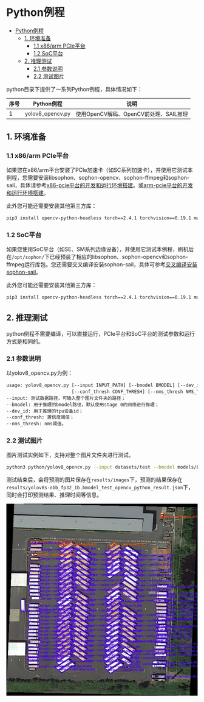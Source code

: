 # Python例程
- [Python例程](#python例程)
  - [1. 环境准备](#1-环境准备)
    - [1.1 x86/arm PCIe平台](#11-x86arm-pcie平台)
    - [1.2 SoC平台](#12-soc平台)
  - [2. 推理测试](#2-推理测试)
    - [2.1 参数说明](#21-参数说明)
    - [2.2 测试图片](#22-测试图片)

python目录下提供了一系列Python例程，具体情况如下：

| 序号 |  Python例程      | 说明                                |
| ---- | ---------------- | -----------------------------------  |
| 1    | yolov8_opencv.py | 使用OpenCV解码、OpenCV前处理、SAIL推理 |

## 1. 环境准备
### 1.1 x86/arm PCIe平台

如果您在x86/arm平台安装了PCIe加速卡（如SC系列加速卡），并使用它测试本例程，您需要安装libsophon、sophon-opencv、sophon-ffmpeg和sophon-sail，具体请参考[x86-pcie平台的开发和运行环境搭建](../../../docs/Environment_Install_Guide.md#3-x86-pcie平台的开发和运行环境搭建)。或[arm-pcie平台的开发和运行环境搭建](../../../docs/Environment_Install_Guide.md#5-arm-pcie平台的开发和运行环境搭建)。

此外您可能还需要安装其他第三方库：
```bash
pip3 install opencv-python-headless torch==2.4.1 torchvision==0.19.1 matplotlib
```

### 1.2 SoC平台

如果您使用SoC平台（如SE、SM系列边缘设备），并使用它测试本例程，刷机后在`/opt/sophon/`下已经预装了相应的libsophon、sophon-opencv和sophon-ffmpeg运行库包。您还需要交叉编译安装sophon-sail，具体可参考[交叉编译安装sophon-sail](../../../docs/Environment_Install_Guide.md#42-交叉编译安装sophon-sail)。

此外您可能还需要安装其他第三方库：
```bash
pip3 install opencv-python-headless torch==2.4.1 torchvision==0.19.1 matplotlib
```

## 2. 推理测试
python例程不需要编译，可以直接运行，PCIe平台和SoC平台的测试参数和运行方式是相同的。
### 2.1 参数说明
以yolov8_opencv.py为例：
```bash
usage: yolov8_opencv.py [--input INPUT_PATH] [--bmodel BMODEL] [--dev_id DEV_ID]
                        [--conf_thresh CONF_THRESH] [--nms_thresh NMS_THRESH]
--input: 测试数据路径，可输入整个图片文件夹的路径；
--bmodel: 用于推理的bmodel路径，默认使用stage 0的网络进行推理；
--dev_id: 用于推理的tpu设备id；
--conf_thresh: 置信度阈值；
--nms_thresh: nms阈值。
```
### 2.2 测试图片
图片测试实例如下，支持对整个图片文件夹进行测试。
```bash
python3 python/yolov8_opencv.py --input datasets/test --bmodel models/BM1684X/yolov8s-obb_fp32_1b.bmodel --dev_id 0 --conf_thresh 0.25 --nms_thresh 0.7
```
测试结束后，会将预测的图片保存在`results/images`下，预测的结果保存在`results/yolov8s-obb_fp32_1b.bmodel_test_opencv_python_result.json`下，同时会打印预测结果、推理时间等信息。

![res](../pics/P0006.jpg)
